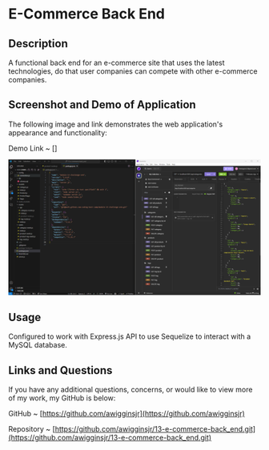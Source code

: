 # E-Commerce Back End

## Description

A functional back end for an e-commerce site that uses the latest technologies, do that user companies can compete with other e-commerce companies.

## Screenshot and Demo of Application

The following image and link demonstrates the web application's appearance and functionality:

Demo Link ~ []

![screenshot](/assets/images/ecommercescreenshot.png)

## Usage

Configured to work with Express.js API to use Sequelize to interact with a MySQL database.

## Links and Questions

If you have any additional questions, concerns, or would like to view more of my work, my GitHub is below:

GitHub ~ [https://github.com/awigginsjr](https://github.com/awigginsjr)

Repository ~ [https://github.com/awigginsjr/13-e-commerce-back_end.git](https://github.com/awigginsjr/13-e-commerce-back_end.git)
